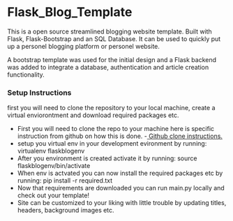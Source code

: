 # Flask_Blog_Template
This is a open source streamlined blogging website template. Built with Flask, Flask-Bootstrap and an SQL Database. It can be used to quickly put up a personel blogging platform or personel website.

A bootstrap template was used for the initial design and a Flask backend was added to integrate a database, authentication and article creation functionality.


<h3>Setup Instructions</h3>

first you will need to clone the repository to your local machine, create a virtual enviorontment and download required packages etc.
- First you will need to clone the repo to your machine here is specific instruction from github on how this is done.
        -[ Github clone instructions.](https://docs.github.com/en/repositories/creating-and-managing-repositories/cloning-a-repository)
- setup you virtual env in your development evironment by running: virtualenv flaskblogenv
- After you environment is created activate it by running: source flaskblogenv/bin/activate
- When env is actvated you can now install the required packages etc by running: pip install -r required.txt
- Now that requirements are downloaded you can run main.py locally and check out your template!
- Site can be customized to your liking with little trouble by updating titles, headers, background images etc. 

